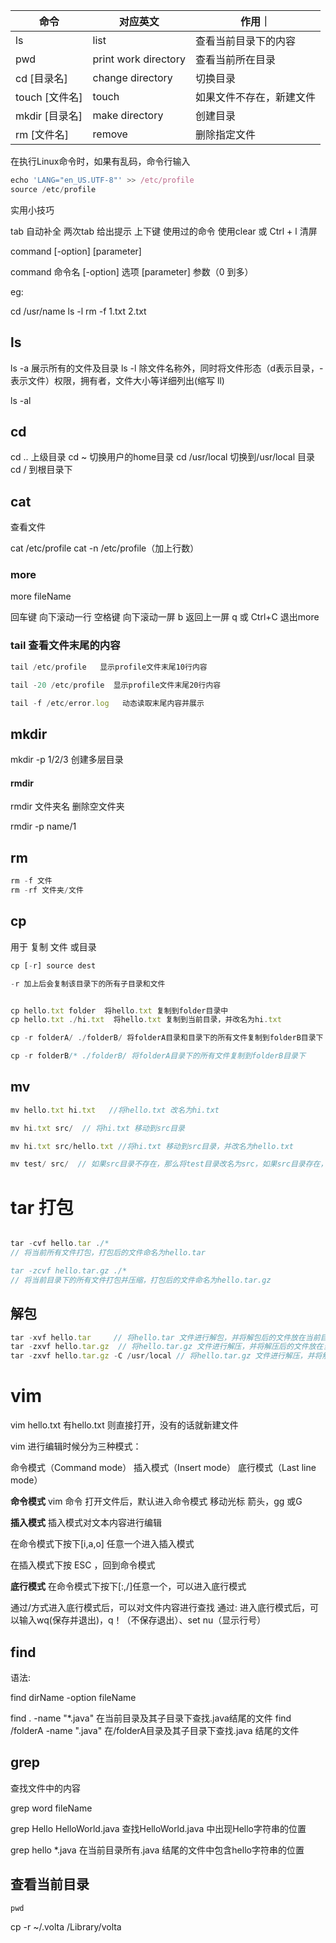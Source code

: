 

|  命令   | 对应英文  | 作用｜
|  ----  | ----  | ----  |
| ls  | list | 查看当前目录下的内容 |
| pwd  | print work directory | 查看当前所在目录 |
| cd [目录名]  | change directory | 切换目录 |
| touch [文件名]  | touch | 如果文件不存在，新建文件 |
| mkdir [目录名]  | make directory | 创建目录 |
| rm [文件名]  | remove | 删除指定文件 |




在执行Linux命令时，如果有乱码，命令行输入


```js
echo 'LANG="en_US.UTF-8"' >> /etc/profile
source /etc/profile
```



实用小技巧

tab 自动补全
两次tab 给出提示
上下键 使用过的命令
使用clear 或 Ctrl + l 清屏



command [-option] [parameter]

command 命令名
[-option] 选项 
[parameter]  参数（0 到多）

eg:

cd /usr/name
ls -l
rm -f 1.txt 2.txt



## ls

ls -a  展示所有的文件及目录
ls -l 除文件名称外，同时将文件形态（d表示目录，-表示文件）权限，拥有者，文件大小等详细列出(缩写 ll)

ls -al





## cd
cd .. 上级目录
cd ~ 切换用户的home目录
cd /usr/local 切换到/usr/local 目录
cd /  到根目录下


## cat

查看文件

cat /etc/profile
cat -n /etc/profile（加上行数）



### more

more fileName

回车键   向下滚动一行
空格键   向下滚动一屏
b       返回上一屏
q 或 Ctrl+C 退出more



### tail 查看文件末尾的内容
```js
tail /etc/profile   显示profile文件末尾10行内容

tail -20 /etc/profile  显示profile文件末尾20行内容

tail -f /etc/error.log   动态读取末尾内容并展示

```

## mkdir 

mkdir -p 1/2/3    创建多层目录



#### rmdir

rmdir 文件夹名 删除空文件夹

rmdir -p name/1



## rm

```js
rm -f 文件
rm -rf 文件夹/文件
```

## cp 
用于 复制 文件 或目录
```js
cp [-r] source dest

-r 加上后会复制该目录下的所有子目录和文件
```

```js

cp hello.txt folder  将hello.txt 复制到folder目录中
cp hello.txt ./hi.txt  将hello.txt 复制到当前目录，并改名为hi.txt

cp -r folderA/ ./folderB/ 将folderA目录和目录下的所有文件复制到folderB目录下

cp -r folderB/* ./folderB/ 将folderA目录下的所有文件复制到folderB目录下
```






## mv

```js
mv hello.txt hi.txt   //将hello.txt 改名为hi.txt

mv hi.txt src/  // 将hi.txt 移动到src目录

mv hi.txt src/hello.txt //将hi.txt 移动到src目录，并改名为hello.txt

mv test/ src/  // 如果src目录不存在，那么将test目录改名为src，如果src目录存在，则是将test目录移动到src目录下

```


# tar 打包

```js

tar -cvf hello.tar ./*    
// 将当前所有文件打包，打包后的文件命名为hello.tar

tar -zcvf hello.tar.gz ./*  
// 将当前目录下的所有文件打包并压缩，打包后的文件命名为hello.tar.gz


```

## 解包

```js
tar -xvf hello.tar     // 将hello.tar 文件进行解包，并将解包后的文件放在当前目录
tar -zxvf hello.tar.gz  // 将hello.tar.gz 文件进行解压，并将解压后的文件放在当前目录
tar -zxvf hello.tar.gz -C /usr/local // 将hello.tar.gz 文件进行解压，并将解压后的文件放在/usr/local目录
```


# vim

vim hello.txt 有hello.txt 则直接打开，没有的话就新建文件

vim 进行编辑时候分为三种模式：

命令模式（Command mode）
插入模式（Insert mode）
底行模式（Last line mode）

**命令模式**
vim 命令 打开文件后，默认进入命令模式
移动光标 箭头，gg 或G


**插入模式**
插入模式对文本内容进行编辑

在命令模式下按下[i,a,o] 任意一个进入插入模式

在插入模式下按 ESC ，回到命令模式


**底行模式**
在命令模式下按下[:,/]任意一个，可以进入底行模式

通过/方式进入底行模式后，可以对文件内容进行查找
通过: 进入底行模式后，可以输入wq(保存并退出)，q！（不保存退出）、set nu（显示行号）



## find

语法:

find dirName -option fileName

find . -name "*.java" 在当前目录及其子目录下查找.java结尾的文件
find /folderA -name ".java" 在/folderA目录及其子目录下查找.java 结尾的文件



## grep
查找文件中的内容

grep word fileName

grep Hello HelloWorld.java   查找HelloWorld.java 中出现Hello字符串的位置


grep hello *.java   在当前目录所有.java 结尾的文件中包含hello字符串的位置

## 查看当前目录

```js
pwd
```

cp -r ~/.volta /Library/volta
